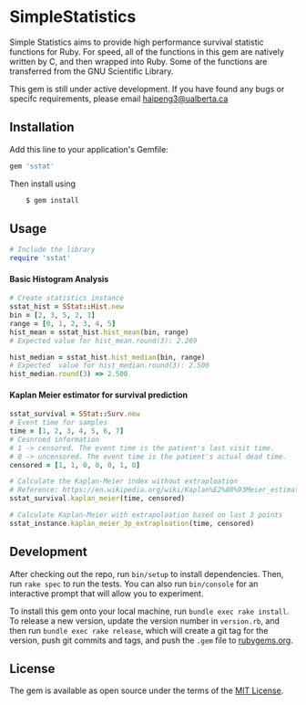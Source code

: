# SimpleStatistics

Simple Statistics aims to provide high performance survival statistic functions for Ruby. For speed, all of the functions in this gem are natively written by C, and then wrapped into Ruby. Some of the functions are transferred from the GNU Scientific Library.

This gem is still under active development. If you have found any bugs or specifc requirements, please email haipeng3@ualberta.ca
## Installation

Add this line to your application's Gemfile:

```ruby
gem 'sstat'
```

Then install using
```ruby
    $ gem install 
```

## Usage

```ruby
# Include the library
require 'sstat'
``````
#### Basic Histogram Analysis
```ruby
# Create statistics instance
sstat_hist = SStat::Hist.new
bin = [2, 3, 5, 2, 1]
range = [0, 1, 2, 3, 4, 5]
hist_mean = sstat_hist.hist_mean(bin, range)
# Expected value for hist_mean.round(3): 2.269

hist_median = sstat_hist.hist_median(bin, range)
# Expected  value for hist_median.round(3): 2.500
hist_median.round(3) => 2.500
``````
#### Kaplan Meier estimator for survival prediction
```ruby
sstat_survival = SStat::Surv.new
# Event time for samples
time = [1, 2, 3, 4, 5, 6, 7]
# Cesnroed information
# 1 -> censored. The event time is the patient's last visit time.
# 0 -> uncensored. The event time is the patient's actual dead time.
censored = [1, 1, 0, 0, 0, 1, 0]

# Calculate the Kaplan-Meier index without extraploation
# Reference: https://en.wikipedia.org/wiki/Kaplan%E2%80%93Meier_estimator
sstat_survival.kaplan_meier(time, censored)

# Calculate Kaplan-Meier with extrapoloation based on last 3 points
sstat_instance.kaplan_meier_3p_extraploation(time, censored)

``````

## Development

After checking out the repo, run `bin/setup` to install dependencies. Then, run `rake spec` to run the tests. You can also run `bin/console` for an interactive prompt that will allow you to experiment.

To install this gem onto your local machine, run `bundle exec rake install`. To release a new version, update the version number in `version.rb`, and then run `bundle exec rake release`, which will create a git tag for the version, push git commits and tags, and push the `.gem` file to [rubygems.org](https://rubygems.org).

## License

The gem is available as open source under the terms of the [MIT License](http://opensource.org/licenses/MIT).